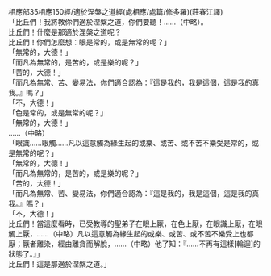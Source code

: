相應部35相應150經/適於涅槃之道經(處相應/處篇/修多羅)(莊春江譯)  
「比丘們！我將教你們適於涅槃之道，你們要聽！……（中略）。  
比丘們！什麼是那適於涅槃之道呢？  
比丘們！你們怎麼想：眼是常的，或是無常的呢？」  
「無常的，大德！」  
「而凡為無常的，是苦的，或是樂的呢？」  
「苦的，大德！」  
「而凡為無常、苦、變易法，你們適合認為：『這是我的，我是這個，這是我的真我。』嗎？」  
「不，大德！」  
「色是常的，或是無常的呢？」  
「無常的，大德！」  
……（中略）  
「眼識……眼觸……凡以這意觸為緣生起的或樂、或苦、或不苦不樂受是常的，或是無常的呢？」  
「無常的，大德！」  
「而凡為無常的，是苦的，或是樂的呢？」  
「苦的，大德！」  
「而凡為無常、苦、變易法，你們適合認為：『這是我的，我是這個，這是我的真我。』嗎？」  
「不，大德！」  
比丘們！當這麼看時，已受教導的聖弟子在眼上厭，在色上厭，在眼識上厭，在眼觸上厭，……（中略）凡以這意觸為緣生起的或樂、或苦、或不苦不樂受上也都厭；厭者離染，經由離貪而解脫，……（中略）他了知：『……不再有這樣[輪迴]的狀態了。』」  
比丘們！這是那適於涅槃之道。」  
  
  
